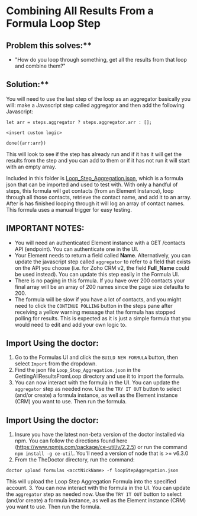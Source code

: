 # Combining All Results From a Formula Loop Step

## Problem this solves:**
* "How do you loop through something, get all the results from that loop and combine them?"

## Solution:**
You will need to use the last step of the loop as an aggregator
basically you will:
make a Javascript step called aggregator and then add the following Javascript:

  ```
  let arr = steps.aggregator ? steps.aggregator.arr : [];

  <insert custom logic>

  done({arr:arr})
  ```

This will look to see if the step has already run and if it has it will get the results from the step and you can add to them or if it has not run it will start with an empty array.

Included in this folder is [Loop_Step_Aggregation.json](Loop_Step_Aggregation.json), which is a formula json that can be imported and used to test with. With only a handful of steps, this formula will get contacts (from an Element Instance), loop through all those contacts, retrieve the contact name, and add it to an array. After is has finished looping through it will log an array of contact names. This formula uses a manual trigger for easy testing.

## IMPORTANT NOTES:
* You will need an authenticated Element instance with a GET /contacts API (endpoint). You can authenticate one in the UI.
* Your Element needs to return a field called **Name**. Alternatively, you can update the javascript step called `aggregator` to refer to a field that exists on the API you choose (i.e. for Zoho CRM v2, the field **Full_Name** could be used instead). You can update this step easily in the Formula UI.
* There is no paging in this formula. If you have over 200 contacts your final array will be an array of 200 names since the page size defaults to 200.
* The formula will be slow if you have a lot of contacts, and you might need to click the `CONTINUE POLLING` button in the steps pane after receiving a yellow warning message that the formula has stopped polling for results. This is expected as it is just a simple formula that you would need to edit and add your own logic to.

## Import Using the doctor:
1. Go to the Formulas UI and click the `BUILD NEW FORMULA` button, then select `Import` from the dropdown.
2. Find the json file `Loop_Step_Aggregation.json` in the GettingAllResultsFromLoop directory and use it to import the formula.
3. You can now interact with the formula in the UI. You can update the `aggregator` step as needed now. Use the `TRY IT OUT` button to select (and/or create) a formula instance, as well as the Element instance (CRM) you want to use. Then run the formula.

## Import Using the doctor:
1. Insure you have the latest non-beta version of the doctor installed via npm. You can follow the directions found here (https://www.npmjs.com/package/ce-util/v/2.2.5) or run the command `npm install -g ce-util`. You'll need a version of node that is >= v6.3.0
2. From the TheDoctor directory, run the command:
```
doctor upload formulas <acctNickName> -f loopStepAggregation.json
```
This will upload the Loop Step Aggregation Formula into the specified account.
3. You can now interact with the formula in the UI. You can update the `aggregator` step as needed now. Use the `TRY IT OUT` button to select (and/or create) a formula instance, as well as the Element instance (CRM) you want to use. Then run the formula.